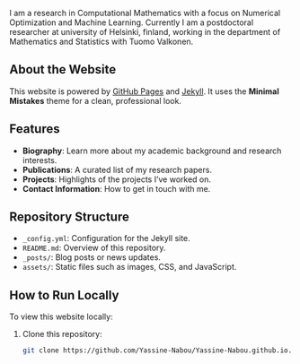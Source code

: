 I am a  research in Computational Mathematics with a focus on Numerical Optimization and Machine Learning. Currently I am a postdoctoral researcher at university of Helsinki, finland, working in the department of Mathematics and Statistics with Tuomo Valkonen.

## About the Website

This website is powered by [GitHub Pages](https://pages.github.com/) and [Jekyll](https://jekyllrb.com/). It uses the **Minimal Mistakes** theme for a clean, professional look.

## Features

- **Biography**: Learn more about my academic background and research interests.
- **Publications**: A curated list of my research papers.
- **Projects**: Highlights of the projects I’ve worked on.
- **Contact Information**: How to get in touch with me.

## Repository Structure

- `_config.yml`: Configuration for the Jekyll site.
- `README.md`: Overview of this repository.
- `_posts/`: Blog posts or news updates.
- `assets/`: Static files such as images, CSS, and JavaScript.

## How to Run Locally

To view this website locally:
1. Clone this repository:
   ```bash
   git clone https://github.com/Yassine-Nabou/Yassine-Nabou.github.io.git


